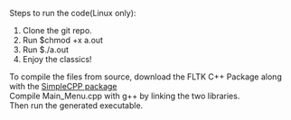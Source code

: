 Steps to run the code(Linux only):
1. Clone the git repo.
2. Run $chmod +x a.out
3. Run $./a.out
4. Enjoy the classics!

To compile the files from source, download the FLTK C++ Package along with the [SimpleCPP package](https://www.cse.iitb.ac.in/~ranade/simplecpp/)  
Compile Main_Menu.cpp with g++ by linking the two libraries.  
Then run the generated executable.  
